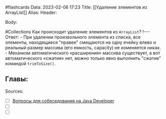 #flashcards
Data: 2023-02-06 17:23
Title: [[Удаление элементов из ArrayList]]
Alias:
Header:




Body:


#Collections 
Как происходит удаление элементов из `ArrayList`?
!---
Ответ:
	- При удалении произвольного элемента из списка, все элементы, находящиеся "правее" смещаются на одну ячейку влево и реальный размер массива (его емкость, capacity) не изменяется никак. 
	- Механизм автоматического «расширения» массива существует, а вот автоматического «сжатия» нет, можно только явно выполнить "сжатие" командой `trimToSize()`.
<!--SR:!2023-11-05,10,410-->




Главы:
-


Sources:
- [ ] [Вопросы для собеседования на Java Developer](https://github.com/enhorse/java-interview/blob/master/README.md#%D0%9E%D0%9E%D0%9F)
- [ ] []()
- [ ] []()
